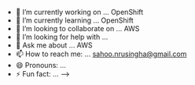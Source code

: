 - 🔭 I’m currently working on ... OpenShift
- 🌱 I’m currently learning ... OpenShift
- 👯 I’m looking to collaborate on ... AWS
- 🤔 I’m looking for help with ... 
- 💬 Ask me about ... AWS
- 📫 How to reach me: ... sahoo.nrusingha@gmail.com
- 😄 Pronouns: ...
- ⚡ Fun fact: ...
-->
